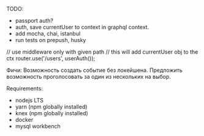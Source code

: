 TODO:
- passport auth? 
- auth, save currentUser to context in graphql context.
- add mocha, chai, istanbul
- run tests on prepush, husky

// use middleware only with given path
// this will add currentUser obj to the ctx
router.use('/users', userAuth());

Фичи:
Возможность создать событие без локейшена.
Предложить возможность проголосовать за один из нескольких на выбор.

Requirements:
- nodejs LTS
- yarn (npm globally installed)
- knex (npm globally installed)
- docker
- mysql workbench
